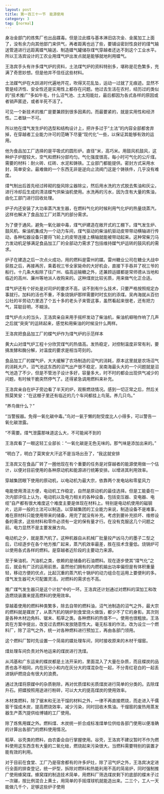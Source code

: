 ```yaml
---
layout: post
title: 第一百三十一节　能源使用
category: 3
tag: [normal]
---
```


身冶金部门的炼焦厂也出品媒毒。但是泣此蝶与基本淋旧店次金、金属加工上面了，没有余力向其他部门来供气，再者距离也远了些，要铺设密封性良好的煤气输送管道进行远距离蝶气输送、制造媒气罐储存煤气穿越者还达不到这个工业水平。所以王洛宾设计的工农业用煤气炉出发点就是能够就地利用蝶气。

王洛宾手头有许多煤气炉的资料，土法煤气炉的资料特别多，堪称是花色繁多，充满了奇思妙想。但是他并不信任这些材料。

土法媒气炉在大跃进时代遍地开花，吹得天花乱坠，运动一过就了无痕迹。显然不管是经济性、安全性还是实用性上都存在问题。他过去生活在农村，经历过的类似的“技术推广”多如牛毛，什么沼气池、土太阳能灶，最后都因为各式各样的原因或者销声匿迹，或者半死不活了。

可见一个新技术的推广是要兼顾到很多因素的。而最要紧的，就是实用性和经济性。二者缺一不可。

所以他在煤气发生炉的选型和结构设计上，把许多过于“土法”的内容全部都舍弃掉，在穿越者工业能力许可的范畴下尽量“现代化”一些，以保证其能够有效的运用。

他为食品加工厂选择的是平吸式的圆形炉。直径"米，高巧米。用鼓风机鼓风，这种炉子炉膛较大，空气和燃料分部均匀。气化强度很高，每小时可气化的公斤煤。需要的材料：耐火砖、红砖、水泥和铸铁。工业部门都能提供。密封方式采用水封，简单安全。最难做的一个东西无非是逆向止流阀门这是个铸铁件，几乎没有难度。

煤气制出后首先经过砖砌的旋风除尘器除尘，然后用水洗的方式脱去焦油和灰尘，进行冷却后生成的清洁蝶气供柴油机使用。水洗再的污水，因为含有大量的焦油，由化工部门进行回收处理。

炉子内还安装了大功率蒸汽发生器，在燃料气化的时候利用气化炉的热量烧蒸汽，这样也解决了食品加工厂对蒸汽的部分需求。

为了便于通风，避免一氧化碳中毒，煤气炉建造在敞开式的工棚下。煤气发生炉、鼓风机、柴油机集成为一个动力车间，煤气驱动的柴油机驱动皮带带动横轴进行传动，各种松器设备只要将飞轮上的皮带连接上横轴就能被带动起来。这种常柴刀马力发动机足够满足食品加工厂的全部动力需求了包括维持媒气炉运转的鼓风机的需求。

炉子在建造之后一次点火成功，用的燃料是雷州的媒。雷州糖业公司在糖业大战中获胜之后，再接再厉，乘着祝三爷全家毙命的大好机会，直接下手吞并了祝三爷的船行。十几条大船除了往广州、临高运输糖之外，还兼顾运媒都是常师德从当地和临近的高州、廉州等地派人收购来的。这种煤炭比较劣质，用来做气化正合适。

煤气炉还有个好处是对司炉的要求不高，谈不到有什么技术，只要严格按照规定办事就行。加料的活也不重，不象烧锅炉那样需要时时玄刻的添煤。吴冉海就从百仞公社的半劳动力里选了个五十多的老头子来管这事，虽然看起来很老，还有把力气，耳聪目明，不糊涂。

煤气炉点火的当头，王洛宾亲自来用手摇杆发动了柴油机，柴油机噼啪作响了几声之后就“突突”的运转起来，感觉和用柴油的时候没什么两样。

王洛宾把食品加工厂的蝶气炉作为煤气炉的示范样本

黄大山对煤气炉工程十分欣赏煤气的热值高。发热稳定，对控制温度非常有利，要搞发酵和酶分解，对温度的要求是相当苛刻的。

食品加工厂的媒气炉，大大缓解了农场制造的沼气的消耗，原本这里就是农场沼气的消耗大户。沼气池这东西的沼气出产很不稳定，吴南海最头大的一个问题就是沼气池造了不少，但是不管池子设计多好，容量多大，时不时的都会出现供气减少的问题，有时候干脆突然停气了。还得紧急调用燃料来补充。

王洛宾亲自在炉子旁边看了半天的炉，观察燃烧情况。感到一切正常之后，然后关照莫笑安：“在这棚子里还有临近的几个车间都挂上鸟笼。养几只鸟。”

“养鸟做什么？”

“当警报器。免得一氧化碳中毒。”鸟对一氨于懒的耐受度比人小得多，可以警告一氧化碳泄露。

“不需要。煤气泄露那味道这么大，不可能闻不到的

王洛宾看了一眼这轻工业部长：“一氧化碳是无色无味的。那气味是添加出来的。”

“明白了，明白了莫笑安大汗这不是当场出丑了，“我这就安排

王洛宾又在食品厂转了一圈他现在有个重要的任务是对穿越者的能源使用做一个估计，以便对目前使用的各种原动机和能源进行统筹安排。以增进其利用效率。

穿越集团眼下使用的原动机，以电动机为最大宗，依靠两个发电站和零星风力

电能使用清洁方便，电动机工作稳定，自然是原动机的最佳选择。但是工能委在一次内部评估上认为，电动机以及电力相关的各种设备，包括变压器、变电器、电缆”自产都有很大难度这个难度主要是体现在材料上。特别是电动机使用的磁钢片，远非一般的土法可以制造。以穿越集团的工业能力来说，制造设备不是难事，难在原材料只能使用带来的储备，用完了就没有补充。考虑到要补充损坏、维修设备的需求，这些材料和零件必须有一定的保有量才行。在没有克服这几个问题之前。电力显然不是主要发展方向。

电动机之夕，就是蒸汽机了。这种机器自从机械厂批量投产凶马力的墨子二型之后，已经逐步在各个地方推广起来，蒸汽机效率最差，胜在技术含量低。烧锅炉可以使用各式各样的燃料。是穿越者近阶段的主要动力来源。

至于柴油机、汽油机之类，依赖的是储备的石油燃料。现在逐步使其“煤气化”之后，就会有广泛的运用前景。虽然他们拥有的内燃机输出功率偏但是有体积重量轻，移动方便的优点，比起沉重的蒸汽机十锅炉的动力组合在运用上要便利的多。煤气发生器可大可配置灵活。对燃料的需求也不高。

推广煤气发生器只是这个计划"中的一环。王洛宾还计划通过对燃料的深加工和改造燃烧装置来提高燃料的使用效率。

穿越着使用的燃料种类繁多，除去自带的燃料油，沼气池制造的沼气之外，最大宗的燃料就是媒炭了，从蒸汽机的锅炉到食堂烧火做饭，都少不了它的身影。其次则是各种木材边角料、锯末、稻草之类。各种燃料的热值不一。使用也很粗放。王洛宾在方案中提出，改变过去燃料发放随意性大。毫无标准的作法，改为设立一个燃料厂，除了沼气之外，统一对各种燃料进行预加工，再由各部门领用。

这个燃料厂暂时先设置一个简易的媒处理车间，同时接收原来的木材干熘窑。

煤处理车间负责对外地运来的煤炭进行洗煤。

从鸿基和广东运来的蝶炭都是土法开采的，里面混入了大量在杂质，而且蝶炭的品质也各不相同，内在灰分小和内在灰分大的煤混杂在一起，不分青红皂白的一起丢进锅炉燃烧会有很大的浪费。

通过洗煤将原媒中的杂质剔除，再对优质煤和劣质煤炭进行简单的分类的。去除煤升石。把媒按照用途进行粉碎，可以大大的提高煤炭的使用效率。

木材类燃料，除了锯末和无法干馏的材料之外，一律不再直接燃烧，而走进入干儒窑干馏成木炭，提高燃烧效率，减少污染，同时回收木焦油。干熘窑的废热用蒸发器生产蒸汽提供给博铺的工厂使用。

除了炼焦用媒之外。燃料煤、木炭统一折合成标准煤单位供给各部门使用以便准确的计算出各部门的燃料使用情况。

稻草、谷壳类的燃料，由农委会自行掌握使用。谷壳，王洛宾不建议暂时不作为燃料使用这东西含有大量的二氧化硅，燃烧起来污染很大。当燃料需要特别的装置才能有效的利用。

对于目前在食堂、工厂乃是宿舍都有的许多炉灶，除了沼气炉之外，王洛宾决定进行全面的排查登记，统一炉型，拆除对燃料和热能利用不高的简易炉，同时强制推广使用蜂窝煤。蜂窝煤的制造技术简单，用燃料厂筛选煤炭剩下的底部的蝶末子过一次碾，按比例混合上黄土，用简单的手摇煤球机就能造出来。二三个，工人一天能做几千个，足够这些炉子使用